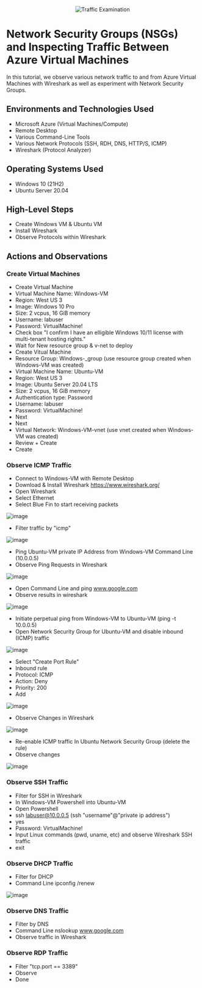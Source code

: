 <p align="center">
<img src="https://i.imgur.com/Ua7udoS.png" alt="Traffic Examination"/>
</p>

<h1>Network Security Groups (NSGs) and Inspecting Traffic Between Azure Virtual Machines</h1>
In this tutorial, we observe various network traffic to and from Azure Virtual Machines with Wireshark as well as experiment with Network Security Groups. <br />

<h2>Environments and Technologies Used</h2>

- Microsoft Azure (Virtual Machines/Compute)
- Remote Desktop
- Various Command-Line Tools
- Various Network Protocols (SSH, RDH, DNS, HTTP/S, ICMP)
- Wireshark (Protocol Analyzer)

<h2>Operating Systems Used </h2>

- Windows 10 (21H2)
- Ubuntu Server 20.04

<h2>High-Level Steps</h2>

- Create Windows VM & Ubuntu VM
- Install Wireshark
- Observe Protocols within Wireshark

<h2>Actions and Observations</h2>

<h3>Create Virtual Machines</h3>

- Create Virtual Machine
- Virtual Machine Name: Windows-VM
- Region: West US 3
- Image: Windows 10 Pro
- Size: 2 vcpus, 16 GiB memory
- Username: labuser
- Password: VirtualMachine!
- Check box "I confirm I have an elligible Windows 10/11 license with multi-tenant hosting rights."
- Wait for New resource group & v-net to deploy
- Create Vitual Machine
- Resource Group: Windows-_group (use resource group created when Windows-VM was created)
- Virtual Machine Name: Ubuntu-VM
- Region: West US 3
- Image: Ubuntu Server 20.04 LTS
- Size: 2 vcpus, 16 GiB memory
- Authentication type: Password
- Username: labuser
- Password: VirtualMachine!
- Next
- Next
- Virtual Network: Windows-VM-vnet (use vnet created when Windows-VM was created)
- Review + Create
- Create

<h3>Observe ICMP Traffic</h3>

- Connect to Windows-VM with Remote Desktop
- Download & Install Wireshark https://www.wireshark.org/
- Open Wireshark
- Select Ethernet
- Select Blue Fin to start receiving packets

![image](https://github.com/JordanDanielWest/Network-Security-Groups-and-Inspecting-Network-Protocols/assets/96628562/c0663802-7e1a-4cb6-bc9c-ffbc559fead4)

- Filter traffic by "icmp"

![image](https://github.com/JordanDanielWest/Network-Security-Groups-and-Inspecting-Network-Protocols/assets/96628562/76cd6191-30ad-4baa-b6df-78008cea4263)

- Ping Ubuntu-VM private IP Address from Windows-VM Command Line (10.0.0.5)
- Observe Ping Requests in Wireshark

![image](https://github.com/JordanDanielWest/Network-Security-Groups-and-Inspecting-Network-Protocols/assets/96628562/972f409f-ab68-45a5-aa1c-e8d13a74c567)

- Open Command Line and ping www.google.com
- Observe results in wireshark

![image](https://github.com/JordanDanielWest/Network-Security-Groups-and-Inspecting-Network-Protocols/assets/96628562/1aa4347f-c797-4438-a788-6b318c051335)

- Initiate perpetual ping from Windows-VM to Ubuntu-VM (ping -t 10.0.0.5)
- Open Network Security Group for Ubuntu-VM and disable inbound (ICMP) traffic

![image](https://github.com/JordanDanielWest/Network-Security-Groups-and-Inspecting-Network-Protocols/assets/96628562/ae6de9a0-3dbb-4e9f-a07f-7a909260d79e)

- Select "Create Port Rule"
- Inbound rule
- Protocol: ICMP
- Action: Deny
- Priority: 200
- Add

![image](https://github.com/JordanDanielWest/Network-Security-Groups-and-Inspecting-Network-Protocols/assets/96628562/32e6da60-c318-4971-ac6e-3ef889c20e09)

- Observe Changes in Wireshark

![image](https://github.com/JordanDanielWest/Network-Security-Groups-and-Inspecting-Network-Protocols/assets/96628562/9b94bf85-7cdb-432e-beb3-6fcf17e014cb)

- Re-enable ICMP traffic In Ubuntu Network Security Group (delete the rule)
- Observe changes

![image](https://github.com/JordanDanielWest/Network-Security-Groups-and-Inspecting-Network-Protocols/assets/96628562/1a5b592b-fb68-4e5b-ab79-70d1a5130c20)

<h3>Observe SSH Traffic</h3>

- Filter for SSH in Wireshark
- In Windows-VM Powershell into Ubuntu-VM
- Open Powershell
- ssh labuser@10.0.0.5 (ssh "username"@"private ip address")
- yes
- Password: VirtualMachine!
- Input Linux commands (pwd, uname, etc) and observe Wireshark SSH traffic
- exit

<h3>Observe DHCP Traffic</h3>

- Filter for DHCP
- Command Line ipconfig /renew

![image](https://github.com/JordanDanielWest/Network-Security-Groups-and-Inspecting-Network-Protocols/assets/96628562/75c4b8a2-dbe9-43ce-a4db-7644e0866694)

<h3>Observe DNS Traffic</h3>

- Filter by DNS
- Command Line nslookup www.google.com
- Observe traffic in Wireshark

<h3>Observe RDP Traffic</h3>

- Filter "tcp.port == 3389"
- Observe
- Done

<p>

</p>
<br />
